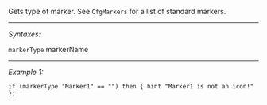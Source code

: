 Gets type of marker. See `CfgMarkers` for a list of standard markers.


---
*Syntaxes:*

`markerType`  markerName

---
*Example 1:*

```sqf
if (markerType "Marker1" == "") then { hint "Marker1 is not an icon!" };
```